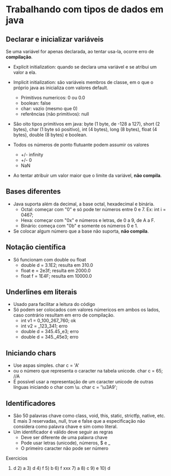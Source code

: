 # Trabalhando com tipos de dados em java

## Declarar e inicializar variáveis

Se uma variável for apenas declarada, ao tentar usa-la, ocorre erro de **compilação**.

- Explicit initialization: quando se declara uma variável e se atribui um valor a ela. 
- Implicit initialization: são variáveis membros de classe, em o que o próprio java as inicializa com valores default. 
    + Primitivos numericos: 0 ou 0.0
    + boolean: false
    + char: vazio (mesmo que 0)
    + referências (não primitivos): null

- São oito tipos primitivos em java: byte (1 byte, de -128 a 127), short (2 bytes), char (1 byte só positivo), int (4 bytes), long (8 bytes), float (4 bytes), double (8 bytes) e boolean.
- Todos os números de ponto flutuante podem assumir os valores
    + +/- infinity
    + +/- 0
    + NaN
- Ao tentar atribuir um valor maior que o limite da variável, **não compila**.

## Bases diferentes

- Java suporta além da decimal, a base octal, hexadecimal e binária.
    + Octal: começar com "0" e só pode ter números entre 0 e 7. Ex: int i = 0467;
    + Hexa: começar com "0x" e números e letras, de 0 a 9, de A a F. 
    + Binário: começa com "0b" e somente os números 0 e 1.
- Se colocar algum número que a base não suporta, **não compila**.

## Notação científica

- Só funcionam com double ou float
    + double d = 3.1E2; resulta em 310.0
    + float e = 2e3f; resulta em 2000.0
    + float f = 1E4F; resulta em 10000.0

## Underlines em literais

- Usado para facilitar a leitura do código
- Só podem ser colocados com valores númericos em ambos os lados, caso contrário resultam em erro de compilação.
    + int v1 = 0_100_267_760; ok
    + int v2 = _123_341; erro
    + double d = 345.45_e3; erro
    + double d = 345._45e3; erro

## Iniciando chars

- Use aspas simples. char c = 'A'
- ou o número que representa o caracter na tabela unicode. char c = 65; //A
- É possivel usar a representação de um caracter unicode de outras línguas iniciando o char com \u. char c = '\u3A9';

## Identificadores

- São 50 palavras chave como class, void, this, static, strictfp, native, etc. E mais 3 reservadas, null, true e false que a especificação não considera como palavra chave e sim como literal.
- Um identificador é válido deve seguir as regras
    + Deve ser diferente de uma palavra chave
    + Pode usar letras (unicode), números, $ e _
    + O primeiro caracter não pode ser número

Exercicios
1) d 2) a 3) d 4) f 5) b 6) f xxx 7) a 8) c 9) e 10) d 









